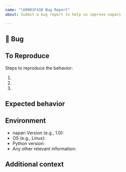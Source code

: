 ```yaml
---
name: "\U0001F41B Bug Report"
about: Submit a bug report to help us improve napari

---
```


## 🐛 Bug

<!-- A clear and concise description of what the bug is. -->

## To Reproduce

Steps to reproduce the behavior:

1.
2.
3.

<!-- If you have a code sample, error messages, stack traces, please provide it here as well -->

## Expected behavior

<!-- A clear and concise description of what you expected to happen. -->

## Environment

 - napari Version (e.g., 1.0):
 - OS (e.g., Linux):
 - Python version:
 - Any other relevant information:

## Additional context

<!-- Add any other context about the problem here. -->
